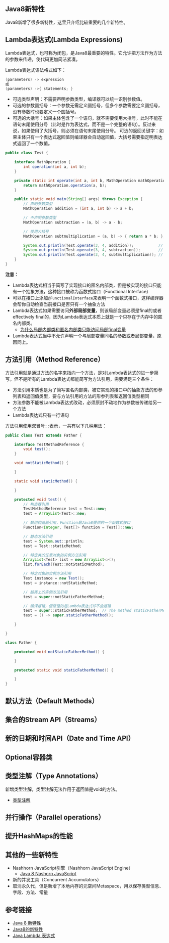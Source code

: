<!--
date: 2021-04-19T22:34:12+08:00
lastmod: 2021-05-07T22:34:12+08:00
-->
## Java8新特性

Java8新增了很多新特性，这里只介绍比较重要的几个新特性。

## Lambda表达式(Lambda Expressions)

Lambda表达式，也可称为闭包，是Java8最重要的特性。它允许把方法作为方法的参数来传递，使代码更加简洁紧凑。

Lambda表达式语法格式如下：

```java
(parameters) -> expression
或
(parameters) ->{ statements; }
```

* 可选类型声明：不需要声明参数类型，编译器可以统一识别参数值。
* 可选的参数圆括号：一个参数无需定义圆括号，但多个参数需要定义圆括号，没有参数时也要定义一个圆括号。
* 可选的大括号：如果主体包含了一个语句，就不需要使用大括号，此时不能在语句末尾使用分号（此时是作为表达式，而不是一个完整的语句）。反过来说，如果使用了大括号，则必须在语句末尾使用分号。
可选的返回关键字：如果主体只有一个表达式返回值则编译器会自动返回值，大括号需要指定明表达式返回了一个数值。

```java
public class Test {

    interface MathOperation {
        int operation(int a, int b);
    }

    private static int operate(int a, int b, MathOperation mathOperation) {
        return mathOperation.operation(a, b);
    }

    public static void main(String[] args) throws Exception {
        // 声明参数类型
        MathOperation addition = (int a, int b) -> a + b;

        // 不声明参数类型
        MathOperation subtraction = (a, b) -> a - b;

        // 使用大括号
        MathOperation subtmultiplication = (a, b) -> { return a * b; };

        System.out.println(Test.operate(3, 4, addition));           // 7
        System.out.println(Test.operate(3, 4, subtraction));        // -1
        System.out.println(Test.operate(3, 4, subtmultiplication)); // 12
    }
}
```

**注意：**
* Lambda表达式相当于简写了实现接口的匿名内部类，但是被实现的接口只能有一个抽象方法，这种接口被称为函数式接口（Functional Interface）
* 可以在接口上添加`@FunctionalInterface`来表明一个函数式接口，这样编译器会帮你自动检查当前接口是否只有一个抽象方法
* Lambda表达式如果需要访问**外部局部变量**，则该局部变量必须是final的或者effectively final的，因为Lambda表达式本质上就是一个只存在于内存中的匿名内部类。
	* [为什么局部内部类和匿名内部类只能访问局部final变量](/basic/关键字?id=为什么局部内部类和匿名内部类只能访问局部final变量)
* Lambda表达式当中不允许声明一个与局部变量同名的参数或者局部变量，原因同上。

## 方法引用（Method Reference）

方法引用就是通过方法的名字来指向一个方法，是对Lambda表达式的进一步简写。但不是所有的Lambda表达式都能简写为方法引用，需要满足三个条件：
* 方法引用本质也是为了简写匿名内部类，被它实现的接口中的抽象方法的形参列表和返回值类型，要与方法引用的方法的形参列表和返回值类型相同
* 方法参数不能被Lambda表达式改动，必须原封不动地作为参数被传递给另一个方法
* Lambda表达式只有一行语句

方法引用使用双冒号`::`表示，一共有以下几种用法：

```java
public class Test extends Father {

    interface TestMethodReference {
        void test();
    }

    void notStaticMethod() {

    }

    static void staticMethod() {

    }

    protected void test() {
        // 构造器引用
        TestMethodReference test = Test::new;
        test = ArrayList<Test>::new;

        // 数组构造器引用，Function是Java8提供的一个函数式接口
        Function<Integer, Test[]> function = Test[]::new;

        // 静态方法引用
        test = System.out::println;
        test = Test::staticMethod;

        // 特定类的任意对象的实例方法引用
        ArrayList<Test> list = new ArrayList<>();
        list.forEach(Test::notStaticMethod);

        // 特定对象的实例方法引用
        Test instance = new Test();
        test = instance::notStaticMethod;

        // 超类上的实例方法引用
        test = super::notStaticFatherMethod;

        // 编译报错，但奇怪的是Lambda表达式却不会报错
        test = super::staticFatherMethod;  // The method staticFatherMethod() from the type Father should be accessed in a static way
        test = () -> super.staticFatherMethod();

    }

}

class Father {

    protected void notStaticFatherMethod() {

    }

    protected static void staticFatherMethod() {

    }
}
```

## 默认方法（Default Methods）


## 集合的Stream API（Streams）


## 新的日期和时间API（Date and Time API）


## Optional容器类


## 类型注解（Type Annotations）

新增类型注解，类型注解无法作用于返回值是void的方法。

* [类型注解](/basic/%E6%B3%A8%E8%A7%A3?id=%e7%b1%bb%e5%9e%8b%e6%b3%a8%e8%a7%a3)


## 并行操作（Parallel operations）


## 提升HashMaps的性能



## 其他的一些新特性

* Nashhorn JavaScript引擎（Nashhorn JavaScript Engine）
	* [Java 8 Nashorn JavaScript](https://www.runoob.com/java/java8-nashorn-javascript.html) 
* 新的并发工具（Concurrent Accumulators）
* 取消永久代，但是新增了本地内存的元空间Metaspace，用以保存类型信息、字段、方法、常量

## 参考链接

* [Java 8 新特性](https://www.runoob.com/java/java8-new-features.html)
* [Java8的新特性](https://segmentfault.com/a/1190000004419611)
* [Java Lambda 表达式](https://www.runoob.com/java/java8-lambda-expressions.html)
